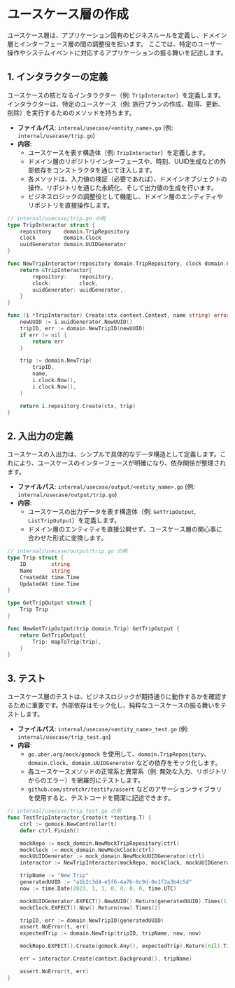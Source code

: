 # ユースケース層の作成

ユースケース層は、アプリケーション固有のビジネスルールを定義し、ドメイン層とインターフェース層の間の調整役を担います。
ここでは、特定のユーザー操作やシステムイベントに対応するアプリケーションの振る舞いを記述します。

## 1. インタラクターの定義

ユースケースの核となるインタラクター（例: `TripInteractor`）を定義します。
インタラクターは、特定のユースケース（例: 旅行プランの作成、取得、更新、削除）を実行するためのメソッドを持ちます。

-   **ファイルパス**: `internal/usecase/<entity_name>.go` (例: `internal/usecase/trip.go`)
-   **内容**:
    -   ユースケースを表す構造体（例: `TripInteractor`）を定義します。
    -   ドメイン層のリポジトリインターフェースや、時刻、UUID生成などの外部依存をコンストラクタを通じて注入します。
    -   各メソッドは、入力値の検証（必要であれば）、ドメインオブジェクトの操作、リポジトリを通じた永続化、そして出力値の生成を行います。
    -   ビジネスロジックの調整役として機能し、ドメイン層のエンティティやリポジトリを直接操作します。

```go
// internal/usecase/trip.go の例
type TripInteractor struct {
	repository    domain.TripRepository
	clock         domain.Clock
	uuidGenerator domain.UUIDGenerator
}

func NewTripInteractor(repository domain.TripRepository, clock domain.Clock, uuidGenerator domain.UUIDGenerator) *TripInteractor {
	return &TripInteractor{
		repository:    repository,
		clock:         clock,
		uuidGenerator: uuidGenerator,
	}
}

func (i *TripInteractor) Create(ctx context.Context, name string) error {
	newUUID := i.uuidGenerator.NewUUID()
	tripID, err := domain.NewTripID(newUUID)
	if err != nil {
		return err
	}

	trip := domain.NewTrip(
		tripID,
		name,
		i.clock.Now(),
		i.clock.Now(),
	)

	return i.repository.Create(ctx, trip)
}
```

## 2. 入出力の定義

ユースケースの入出力は、シンプルで具体的なデータ構造として定義します。これにより、ユースケースのインターフェースが明確になり、依存関係が整理されます。

-   **ファイルパス**: `internal/usecase/output/<entity_name>.go` (例: `internal/usecase/output/trip.go`)
-   **内容**:
    -   ユースケースの出力データを表す構造体（例: `GetTripOutput`, `ListTripOutput`）を定義します。
    -   ドメイン層のエンティティを直接公開せず、ユースケース層の関心事に合わせた形式に変換します。

```go
// internal/usecase/output/trip.go の例
type Trip struct {
	ID        string
	Name      string
	CreatedAt time.Time
	UpdatedAt time.Time
}

type GetTripOutput struct {
	Trip Trip
}

func NewGetTripOutput(trip domain.Trip) GetTripOutput {
	return GetTripOutput{
		Trip: mapToTrip(trip),
	}
}
```

## 3. テスト

ユースケース層のテストは、ビジネスロジックが期待通りに動作するかを確認するために重要です。外部依存はモック化し、純粋なユースケースの振る舞いをテストします。

-   **ファイルパス**: `internal/usecase/<entity_name>_test.go` (例: `internal/usecase/trip_test.go`)
-   **内容**:
    -   `go.uber.org/mock/gomock` を使用して、`domain.TripRepository`、`domain.Clock`、`domain.UUIDGenerator` などの依存をモック化します。
    -   各ユースケースメソッドの正常系と異常系（例: 無効な入力、リポジトリからのエラー）を網羅的にテストします。
    -   `github.com/stretchr/testify/assert` などのアサーションライブラリを使用すると、テストコードを簡潔に記述できます。

```go
// internal/usecase/trip_test.go の例
func TestTripInteractor_Create(t *testing.T) {
	ctrl := gomock.NewController(t)
	defer ctrl.Finish()

	mockRepo := mock_domain.NewMockTripRepository(ctrl)
	mockClock := mock_domain.NewMockClock(ctrl)
	mockUUIDGenerator := mock_domain.NewMockUUIDGenerator(ctrl)
	interactor := NewTripInteractor(mockRepo, mockClock, mockUUIDGenerator)

	tripName := "New Trip"
	generatedUUID := "a1b2c3d4-e5f6-4a7b-8c9d-0e1f2a3b4c5d"
	now := time.Date(2023, 1, 1, 0, 0, 0, 0, time.UTC)

	mockUUIDGenerator.EXPECT().NewUUID().Return(generatedUUID).Times(1)
	mockClock.EXPECT().Now().Return(now).Times(2)

	tripID, err := domain.NewTripID(generatedUUID)
	assert.NoError(t, err)
	expectedTrip := domain.NewTrip(tripID, tripName, now, now)

	mockRepo.EXPECT().Create(gomock.Any(), expectedTrip).Return(nil).Times(1)

	err = interactor.Create(context.Background(), tripName)

	assert.NoError(t, err)
}
```